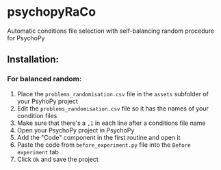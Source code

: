 # psychopyRaCo
Automatic conditions file selection with self-balancing random procedure for PsychoPy

## Installation:
### For balanced random:
1. Place the `problems_randomisation.csv` file in the `assets` subfolder of your PsyhoPy project
2. Edit the `problems_randomisation.csv` file so it has the names of your condition files
3. Make sure that there's a `,1` in each line after a conditions file name
4. Open your PsychoPy project in PsychoPy
5. Add the "Code" component in the first routine and open it
6. Paste the code from `before_experiment.py` file into the `Before experiment` tab
7. Click `Ok` and save the project
